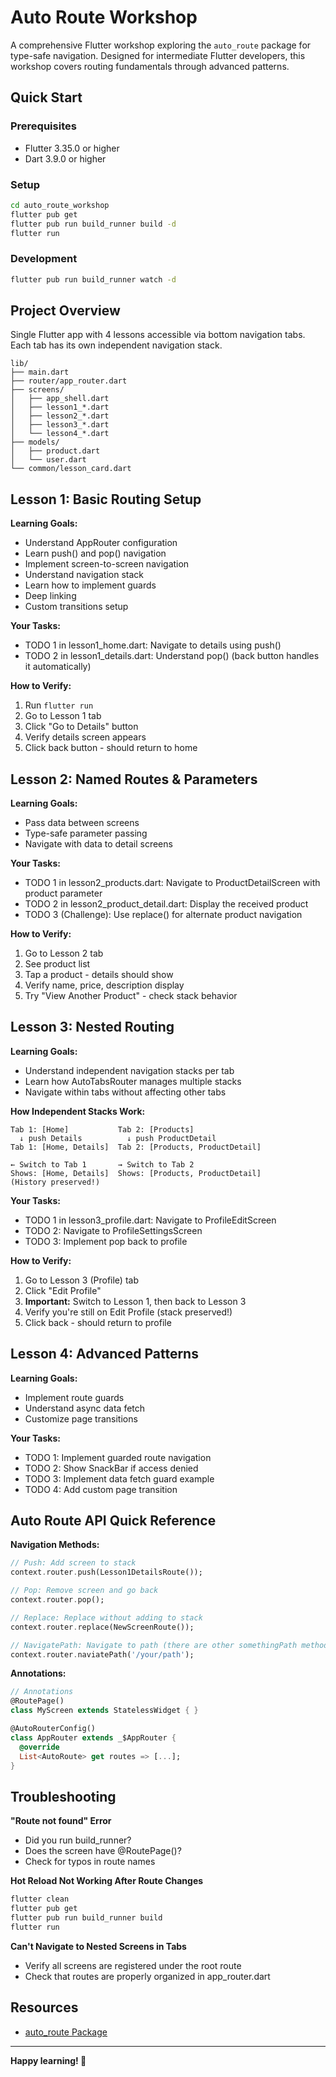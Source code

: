 # Auto Route Workshop

A comprehensive Flutter workshop exploring the `auto_route` package for type-safe navigation. Designed for intermediate Flutter developers, this workshop covers routing fundamentals through advanced patterns.

## Quick Start

### Prerequisites
- Flutter 3.35.0 or higher
- Dart 3.9.0 or higher

### Setup

```bash
cd auto_route_workshop
flutter pub get
flutter pub run build_runner build -d
flutter run
```

### Development
```bash
flutter pub run build_runner watch -d
```

## Project Overview

Single Flutter app with 4 lessons accessible via bottom navigation tabs. Each tab has its own independent navigation stack.

```
lib/
├── main.dart
├── router/app_router.dart
├── screens/
│   ├── app_shell.dart
│   ├── lesson1_*.dart
│   ├── lesson2_*.dart
│   ├── lesson3_*.dart
│   └── lesson4_*.dart
├── models/
│   ├── product.dart
│   └── user.dart
└── common/lesson_card.dart
```

## Lesson 1: Basic Routing Setup

**Learning Goals:**
- Understand AppRouter configuration
- Learn push() and pop() navigation
- Implement screen-to-screen navigation
- Understand navigation stack
- Learn how to implement guards
- Deep linking
- Custom transitions setup

**Your Tasks:**
- TODO 1 in lesson1_home.dart: Navigate to details using push()
- TODO 2 in lesson1_details.dart: Understand pop() (back button handles it automatically)

**How to Verify:**
1. Run `flutter run`
2. Go to Lesson 1 tab
3. Click "Go to Details" button
4. Verify details screen appears
5. Click back button - should return to home

## Lesson 2: Named Routes & Parameters

**Learning Goals:**
- Pass data between screens
- Type-safe parameter passing
- Navigate with data to detail screens

**Your Tasks:**
- TODO 1 in lesson2_products.dart: Navigate to ProductDetailScreen with product parameter
- TODO 2 in lesson2_product_detail.dart: Display the received product
- TODO 3 (Challenge): Use replace() for alternate product navigation

**How to Verify:**
1. Go to Lesson 2 tab
2. See product list
3. Tap a product - details should show
4. Verify name, price, description display
5. Try "View Another Product" - check stack behavior

## Lesson 3: Nested Routing

**Learning Goals:**
- Understand independent navigation stacks per tab
- Learn how AutoTabsRouter manages multiple stacks
- Navigate within tabs without affecting other tabs

**How Independent Stacks Work:**
```
Tab 1: [Home]           Tab 2: [Products]
  ↓ push Details          ↓ push ProductDetail
Tab 1: [Home, Details]  Tab 2: [Products, ProductDetail]

← Switch to Tab 1       → Switch to Tab 2
Shows: [Home, Details]  Shows: [Products, ProductDetail]
(History preserved!)
```

**Your Tasks:**
- TODO 1 in lesson3_profile.dart: Navigate to ProfileEditScreen
- TODO 2: Navigate to ProfileSettingsScreen
- TODO 3: Implement pop back to profile

**How to Verify:**
1. Go to Lesson 3 (Profile) tab
2. Click "Edit Profile"
3. **Important:** Switch to Lesson 1, then back to Lesson 3
4. Verify you're still on Edit Profile (stack preserved!)
5. Click back - should return to profile

## Lesson 4: Advanced Patterns

**Learning Goals:**
- Implement route guards
- Understand async data fetch
- Customize page transitions

**Your Tasks:**
- TODO 1: Implement guarded route navigation
- TODO 2: Show SnackBar if access denied
- TODO 3: Implement data fetch guard example
- TODO 4: Add custom page transition

## Auto Route API Quick Reference

**Navigation Methods:**
```dart
// Push: Add screen to stack
context.router.push(Lesson1DetailsRoute());

// Pop: Remove screen and go back
context.router.pop();

// Replace: Replace without adding to stack
context.router.replace(NewScreenRoute());

// NavigatePath: Navigate to path (there are other somethingPath methods)
context.router.naviatePath('/your/path');
```

**Annotations:**
```dart
// Annotations
@RoutePage()
class MyScreen extends StatelessWidget { }

@AutoRouterConfig()
class AppRouter extends _$AppRouter {
  @override
  List<AutoRoute> get routes => [...];
}
```

## Troubleshooting

**"Route not found" Error**
- Did you run build_runner?
- Does the screen have @RoutePage()?
- Check for typos in route names

**Hot Reload Not Working After Route Changes**
```bash
flutter clean
flutter pub get
flutter pub run build_runner build
flutter run
```

**Can't Navigate to Nested Screens in Tabs**
- Verify all screens are registered under the root route
- Check that routes are properly organized in app_router.dart

## Resources

- [auto_route Package](https://pub.dev/packages/auto_route)

---

**Happy learning! 🚀**
